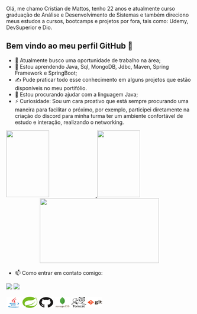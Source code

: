 Olá, me chamo Cristian de Mattos, tenho 22 anos e atualmente curso graduação de Análise e Desenvolvimento de Sistemas e também direciono meus estudos a cursos, bootcamps e projetos por fora, tais como: Udemy, DevSuperior e Dio. 
 
 ## Bem vindo ao meu perfil GitHub 👋

- 🔭 Atualmente busco uma oportunidade de trabalho na área;
- 🌱 Estou aprendendo Java, Sql, MongoDB, Jdbc, Maven, Spring Framework e SpringBoot;
- ✍️ Pude praticar todo esse conhecimento em alguns projetos que estão disponíveis no meu portifólio. 
- 🤔 Estou procurando ajudar com a linguagem Java;
- ⚡ Curiosidade: Sou um cara proativo que está sempre procurando uma maneira para facilitar o próximo, por exemplo, participei diretamente na criação do discord para minha turma ter um ambiente confortável de estudo e interação, realizando o networking.

<div align="left">
  <a href="https://github.com/CristianSilvDev">
    <img height="180em" width="48%" src="https://github-readme-stats.vercel.app/api?username=CristianSilvDev&show_icons=true&theme=dark&include_all_commits=true&count_private=true"/>
    <img height="180em" width="48%" src="https://github-readme-stats.vercel.app/api/top-langs/?username=CristianSilvDev&layout=compact&langs_count=7&theme=dark"/>
  </a>
</div>

<div align='center'>   
  <a href="https://github.com/CristianSilvDev">     
  <img height="175em" width="80%" src="http://github-readme-streak-stats.herokuapp.com?user=CristianSilvDev&theme=dark" /></a> </div>

- 📫 Como entrar em contato comigo: 
<div> 
  <a href = "mailto:cristian.prof01@gmail.com"><img src="https://img.shields.io/badge/-Gmail-%23333?style=for-the-badge&logo=gmail&logoColor=white" target="_blank"></a>
  <a href="https://www.linkedin.com/in/cristian-silva-007812244/" target="_blank"><img src="https://img.shields.io/badge/-LinkedIn-%230077B5?style=for-the-badge&logo=linkedin&logoColor=white" target="_blank"></a> 
</div>

<div style="display: inline_block"><br>
  <img align="center" alt="Natanael-HTML" height="30" width="40" src="https://raw.githubusercontent.com/devicons/devicon/master/icons/java/java-original.svg">
 <img align="center" alt="Cristian-Spring" height="30" width="40" src="https://raw.githubusercontent.com/devicons/devicon/master/icons/spring/spring-original.svg">
  <img align="center" alt="Cristian-Git" height="30" width="40" src="https://raw.githubusercontent.com/devicons/devicon/master/icons/github/github-original.svg">
  <img align="center" alt="Natanael-HTML" height="30" width="40" src="https://raw.githubusercontent.com/devicons/devicon/master/icons/mongodb/mongodb-original-wordmark.svg">
  <img align="center" alt="Natanael-HTML" height="30" width="40" src="https://raw.githubusercontent.com/devicons/devicon/master/icons/tomcat/tomcat-line-wordmark.svg">
  <img align="center" alt="Natanael-HTML" height="30" width="40" src="https://raw.githubusercontent.com/devicons/devicon/master/icons/git/git-original-wordmark.svg">
</div>
